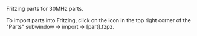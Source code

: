 Fritzing parts for 30MHz parts.

To import parts into Fritzing, click on the icon in the top right corner of the "Parts" subwindow -> import -> [part].fzpz.
